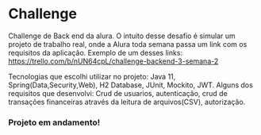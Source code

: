 # Challenge
Challenge de Back end da alura. O intuito desse desafio é simular um projeto de trabalho real, onde a Alura toda semana passa um link com os requisitos da aplicação.
Exemplo de um desses links: https://trello.com/b/nUN64cpL/challenge-backend-3-semana-2

Tecnologias que escolhi utilizar no projeto: Java 11, Spring(Data,Security,Web), H2 Database, JUnit, Mockito, JWT.
Alguns dos requisitos que desenvolvi: Crud de usuarios, autenticação, crud de transações financeiras através da leitura de arquivos(CSV), autorização.

### Projeto em andamento!

 


